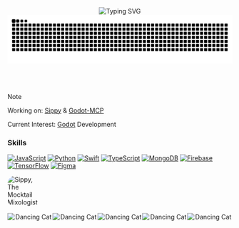 
<div align="center">
  <img src='https://readme-typing-svg.demolab.com?font=Space+Mono&pause=1000&color=58a6ff&center=true&width=435&lines=Hi!+I%27m+Solo!;Welcome+to+my+Profile!;Stay+a+While!' alt='Typing SVG' />
</div>

<picture>
  <source media="(prefers-color-scheme: dark)" srcset="https://raw.githubusercontent.com/Coding-Solo/Coding-Solo/output/github-contribution-grid-snake-dark.svg">
  <source media="(prefers-color-scheme: light)" srcset="https://raw.githubusercontent.com/Coding-Solo/Coding-Solo/output/github-contribution-grid-snake.svg">
  <img alt="github contribution grid snake animation" src="https://raw.githubusercontent.com/Coding-Solo/Coding-Solo/output/github-contribution-grid-snake.svg">
</picture>

<br><br>

> [!NOTE] 
> Working on: [Sippy](http://apps.apple.com/us/app/sippy-the-mocktail-mixologist/id6446917783) & [Godot-MCP](https://github.com/Coding-Solo/godot-mcp)  
>
> Current Interest: [Godot](https://godotengine.org/) Development

  ### Skills 
<p align="left">
<a href="https://developer.mozilla.org/en-US/docs/Web/JavaScript" target="_blank" rel="noreferrer"><img src="https://raw.githubusercontent.com/danielcranney/readme-generator/main/public/icons/skills/javascript-colored.svg" width="36" height="36" alt="JavaScript" /></a>
<a href="https://www.python.org/" target="_blank" rel="noreferrer"><img src="https://raw.githubusercontent.com/danielcranney/readme-generator/main/public/icons/skills/python-colored.svg" width="36" height="36" alt="Python" /></a>
<a href="https://developer.apple.com/swift/" target="_blank" rel="noreferrer"><img src="https://raw.githubusercontent.com/danielcranney/readme-generator/main/public/icons/skills/swift-colored.svg" width="36" height="36" alt="Swift" /></a>
<a href="https://www.typescriptlang.org/" target="_blank" rel="noreferrer"><img src="https://raw.githubusercontent.com/danielcranney/readme-generator/main/public/icons/skills/typescript-colored.svg" width="36" height="36" alt="TypeScript" /></a>
<a href="https://www.mongodb.com/" target="_blank" rel="noreferrer"><img src="https://raw.githubusercontent.com/danielcranney/readme-generator/main/public/icons/skills/mongodb-colored.svg" width="36" height="36" alt="MongoDB" /></a>
<a href="https://firebase.google.com/" target="_blank" rel="noreferrer"><img src="https://raw.githubusercontent.com/danielcranney/readme-generator/main/public/icons/skills/firebase-colored.svg" width="36" height="36" alt="Firebase" /></a>
<a href="https://www.tensorflow.org/" target="_blank" rel="noreferrer"><img src="https://raw.githubusercontent.com/danielcranney/readme-generator/main/public/icons/skills/tensorflow-colored.svg" width="36" height="36" alt="TensorFlow" /></a>
<a href="https://www.figma.com/" target="_blank" rel="noreferrer"><img src="https://raw.githubusercontent.com/danielcranney/readme-generator/main/public/icons/skills/figma-colored.svg" width="36" height="36" alt="Figma" /></a>
</p>
                    

<a href="https://apps.apple.com/us/app/sippy-the-mocktail-mixologist/id6446917783?itscg=30200&amp;itsct=apps_box_appicon" style="width: 70px; height: 70px; border-radius: 22%; overflow: hidden; display: inline-block; vertical-align: middle;"><img src="https://is1-ssl.mzstatic.com/image/thumb/Purple126/v4/7f/a5/0a/7fa50aca-be7c-5ee2-d332-6b14f2d03059/AppIcon-0-1x_U007ephone-0-10-0-85-220.png/540x540bb.jpg" alt="Sippy, The Mocktail Mixologist" style="width: 90px; height: 90px; border-radius: 22%; overflow: hidden; display: inline-block; vertical-align: middle;"></a>


<div align="center" style="display: flex; justify-content: center; margin: 0; padding: 0;">
  <img src="https://media0.giphy.com/media/v1.Y2lkPTc5MGI3NjExaDFkcTdvMzA5cnN0NW44Mmh2aGV0OXNpcWQzb3NzdTNkZnR0ZjZmbyZlcD12MV9pbnRlcm5hbF9naWZfYnlfaWQmY3Q9cw/NMBl7NxAlPDrOgq6aQ/giphy.gif" width="150" style="margin: 0; padding: 0;" alt="Dancing Cat">
  <img src="https://media0.giphy.com/media/v1.Y2lkPTc5MGI3NjExaDFkcTdvMzA5cnN0NW44Mmh2aGV0OXNpcWQzb3NzdTNkZnR0ZjZmbyZlcD12MV9pbnRlcm5hbF9naWZfYnlfaWQmY3Q9cw/NMBl7NxAlPDrOgq6aQ/giphy.gif" width="150" style="margin: 0; padding: 0;" alt="Dancing Cat">
  <img src="https://media0.giphy.com/media/v1.Y2lkPTc5MGI3NjExaDFkcTdvMzA5cnN0NW44Mmh2aGV0OXNpcWQzb3NzdTNkZnR0ZjZmbyZlcD12MV9pbnRlcm5hbF9naWZfYnlfaWQmY3Q9cw/NMBl7NxAlPDrOgq6aQ/giphy.gif" width="150" style="margin: 0; padding: 0;" alt="Dancing Cat">
  <img src="https://media0.giphy.com/media/v1.Y2lkPTc5MGI3NjExaDFkcTdvMzA5cnN0NW44Mmh2aGV0OXNpcWQzb3NzdTNkZnR0ZjZmbyZlcD12MV9pbnRlcm5hbF9naWZfYnlfaWQmY3Q9cw/NMBl7NxAlPDrOgq6aQ/giphy.gif" width="150" style="margin: 0; padding: 0;" alt="Dancing Cat">
  <img src="https://media0.giphy.com/media/v1.Y2lkPTc5MGI3NjExaDFkcTdvMzA5cnN0NW44Mmh2aGV0OXNpcWQzb3NzdTNkZnR0ZjZmbyZlcD12MV9pbnRlcm5hbF9naWZfYnlfaWQmY3Q9cw/NMBl7NxAlPDrOgq6aQ/giphy.gif" width="150" style="margin: 0; padding: 0;" alt="Dancing Cat">
</div>
